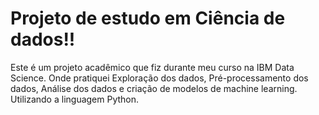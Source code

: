 # Projeto de estudo em Ciência de dados!!

Este é um projeto acadêmico que fiz durante meu curso na IBM Data Science. Onde pratiquei Exploração dos dados, Pré-processamento dos dados, Análise dos dados e criação de modelos de machine learning. Utilizando a linguagem Python. 


